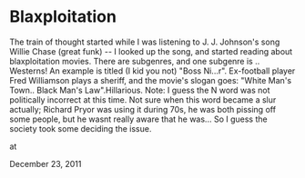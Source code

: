 # Blaxploitation
The train of thought started while I was listening to J. J. Johnson's song Willie Chase (great funk) --  I looked up the song, and started reading about blaxploitation movies. There are subgenres, and one subgenre is .. Westerns!  An example is titled (I kid you not) "Boss Ni...r". Ex-football player Fred Williamson plays a sheriff, and the movie's slogan goes: "White Man's Town.. Black Man's Law".Hillarious. Note: I guess the N word was not politically incorrect at this time. Not sure when this word became a slur actually;  Richard Pryor was using it during 70s, he was both pissing off some people, but he wasnt really aware that he was... So I guess the society took some deciding the issue.







at

December 23, 2011















